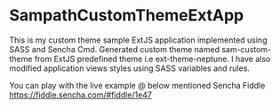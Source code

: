 # SampathCustomThemeExtApp
This is my custom theme sample ExtJS application implemented using SASS and Sencha Cmd. Generated custom theme named sam-custom-theme from ExtJS predefined theme i.e ext-theme-neptune. I have also modified application views styles using SASS variables and rules.

You can play with the live example @ below mentioned Sencha Fiddle
https://fiddle.sencha.com/#fiddle/1e47
